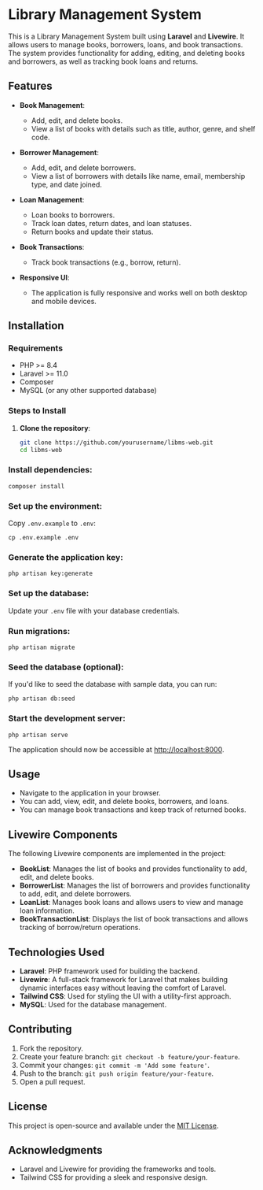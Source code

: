 # Library Management System

This is a Library Management System built using **Laravel** and **Livewire**. It allows users to manage books, borrowers, loans, and book transactions. The system provides functionality for adding, editing, and deleting books and borrowers, as well as tracking book loans and returns.

## Features

- **Book Management**: 
  - Add, edit, and delete books.
  - View a list of books with details such as title, author, genre, and shelf code.
  
- **Borrower Management**:
  - Add, edit, and delete borrowers.
  - View a list of borrowers with details like name, email, membership type, and date joined.

- **Loan Management**:
  - Loan books to borrowers.
  - Track loan dates, return dates, and loan statuses.
  - Return books and update their status.

- **Book Transactions**:
  - Track book transactions (e.g., borrow, return).

- **Responsive UI**:
  - The application is fully responsive and works well on both desktop and mobile devices.

## Installation

### Requirements

- PHP >= 8.4
- Laravel >= 11.0
- Composer
- MySQL (or any other supported database)

### Steps to Install

1. **Clone the repository**:
   ```bash
   git clone https://github.com/yourusername/libms-web.git
   cd libms-web
### Install dependencies:

    composer install

### Set up the environment:

Copy `.env.example` to `.env`:

    cp .env.example .env

### Generate the application key:

    php artisan key:generate

### Set up the database:

Update your `.env` file with your database credentials.

### Run migrations:

    php artisan migrate

### Seed the database (optional):

If you'd like to seed the database with sample data, you can run:

    php artisan db:seed

### Start the development server:

    php artisan serve

The application should now be accessible at [http://localhost:8000](http://localhost:8000).

Usage
-----

*   Navigate to the application in your browser.
*   You can add, view, edit, and delete books, borrowers, and loans.
*   You can manage book transactions and keep track of returned books.

Livewire Components
-------------------

The following Livewire components are implemented in the project:

*   **BookList**: Manages the list of books and provides functionality to add, edit, and delete books.
*   **BorrowerList**: Manages the list of borrowers and provides functionality to add, edit, and delete borrowers.
*   **LoanList**: Manages book loans and allows users to view and manage loan information.
*   **BookTransactionList**: Displays the list of book transactions and allows tracking of borrow/return operations.

Technologies Used
-----------------

*   **Laravel**: PHP framework used for building the backend.
*   **Livewire**: A full-stack framework for Laravel that makes building dynamic interfaces easy without leaving the comfort of Laravel.
*   **Tailwind CSS**: Used for styling the UI with a utility-first approach.
*   **MySQL**: Used for the database management.

Contributing
------------

1.  Fork the repository.
2.  Create your feature branch: `git checkout -b feature/your-feature`.
3.  Commit your changes: `git commit -m 'Add some feature'`.
4.  Push to the branch: `git push origin feature/your-feature`.
5.  Open a pull request.

License
-------

This project is open-source and available under the [MIT License](LICENSE).

Acknowledgments
---------------

*   Laravel and Livewire for providing the frameworks and tools.
*   Tailwind CSS for providing a sleek and responsive design.
